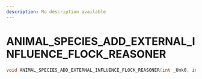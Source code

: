 ```yaml
---
description: No description available 
---
```


# ANIMAL_SPECIES_ADD_EXTERNAL_INFLUENCE_FLOCK_REASONER

```cpp
void ANIMAL_SPECIES_ADD_EXTERNAL_INFLUENCE_FLOCK_REASONER(int _Unk0, int _Unk1);
```